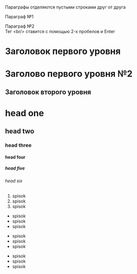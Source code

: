 Параграфы отделяются пустыми строками друг от друга

Параграф №1

Параграф №2  
Тег &lt;br/> ставится с помощью 2-х пробелов и Enter

Заголовок первого уровня
========================

Заголово первого уровня №2
=

Заголовок второго уровня
------------------------

# head one
## head two
### head three
#### head four
##### head five
###### head six

1. spisok
1. spisok
1. spisok

+ spisok
+ spisok
+ spisok

* spisok
* spisok
* spisok

- spisok
- spisok
- spisok
